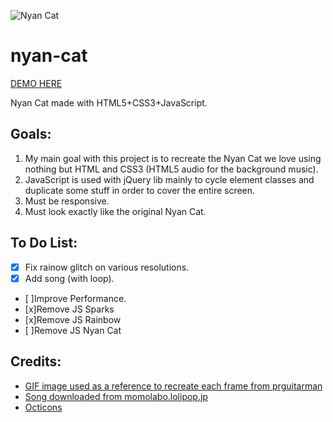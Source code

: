![Nyan Cat](http://cristurm.com/wp-content/uploads/2013/11/nyan-cat1.png)

nyan-cat
========

[DEMO HERE](http://cristurm.github.io/nyan-cat/)

Nyan Cat made with HTML5+CSS3+JavaScript.

Goals:
------

1. My main goal with this project is to recreate the Nyan Cat we love using nothing but HTML and CSS3 (HTML5 audio for the background music).
2. JavaScript is used with jQuery lib mainly to cycle element classes and duplicate some stuff in order to cover the entire screen.
3. Must be responsive.
4. Must look exactly like the original Nyan Cat.

To Do List:
-----------

- [x] Fix rainow glitch on various resolutions.
- [x] Add song (with loop).
- [ ]Improve Performance.
- [x]Remove JS Sparks
- [x]Remove JS Rainbow
- [ ]Remove JS Nyan Cat

Credits:
--------

- [GIF image used as a reference to recreate each frame from prguitarman](http://www.prguitarman.com/?id=348)
- [Song downloaded from momolabo.lolipop.jp](http://momolabo.lolipop.jp/nyancatsong/Nyan/Nyanyanyanyanyanyanya%21.html)
- [Octicons](https://octicons.github.com/)
